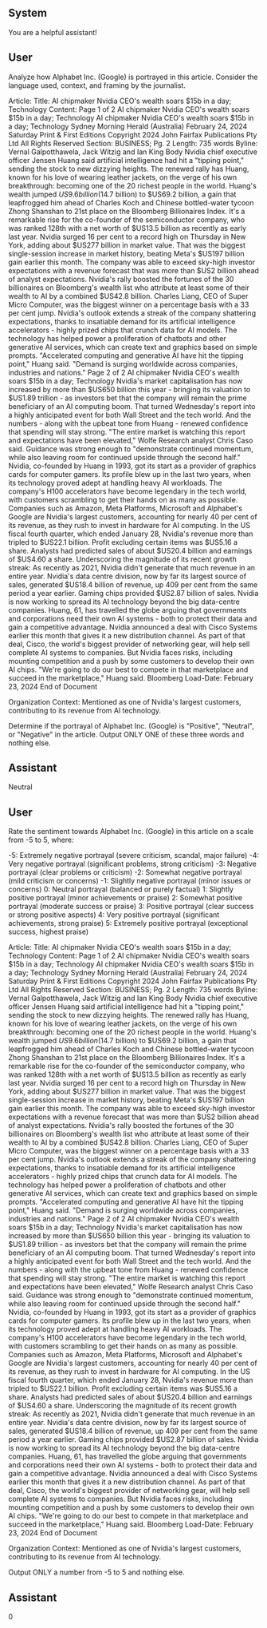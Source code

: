 ## System

You are a helpful assistant!

## User


Analyze how Alphabet Inc. (Google) is portrayed in this article. Consider the language used, context, and framing by the journalist.

Article:
Title: AI chipmaker Nvidia CEO's wealth soars $15b in a day; Technology
Content: Page 1 of 2
AI chipmaker Nvidia CEO's wealth soars $15b in a day; Technology
AI chipmaker Nvidia CEO's wealth soars $15b in a day; Technology
Sydney Morning Herald (Australia)
February 24, 2024 Saturday
Print & First Editions
Copyright 2024 John Fairfax Publications Pty Ltd All Rights Reserved
Section: BUSINESS; Pg. 2
Length: 735 words
Byline: Vernal Galpotthawela, Jack Witzig and Ian King
Body
Nvidia chief executive officer Jensen Huang said artificial intelligence had hit a "tipping point," sending the stock to 
new dizzying heights.
The renewed rally has Huang, known for his love of wearing leather jackets, on the verge of his own breakthrough: 
becoming one of the 20 richest people in the world.
Huang's wealth jumped $US9.6 billion ($14.7 billion) to $US69.2 billion, a gain that leapfrogged him ahead of 
Charles Koch and Chinese bottled-water tycoon Zhong Shanshan to 21st place on the Bloomberg Billionaires 
Index. It's a remarkable rise for the co-founder of the semiconductor company, who was ranked 128th with a net 
worth of $US13.5 billion as recently as early last year.
Nvidia surged 16 per cent to a record high on Thursday in New York, adding about $US277 billion in market value. 
That was the biggest single-session increase in market history, beating Meta's $US197 billion gain earlier this 
month. The company was able to exceed sky-high investor expectations with a revenue forecast that was more 
than $US2 billion ahead of analyst expectations.
Nvidia's rally boosted the fortunes of the 30 billionaires on Bloomberg's wealth list who attribute at least some of 
their wealth to AI by a combined $US42.8 billion. Charles Liang, CEO of Super Micro Computer, was the biggest 
winner on a percentage basis with a 33 per cent jump.
Nvidia's outlook extends a streak of the company shattering expectations, thanks to insatiable demand for its 
artificial intelligence accelerators - highly prized chips that crunch data for AI models. The technology has helped 
power a proliferation of chatbots and other generative AI services, which can create text and graphics based on 
simple prompts.
"Accelerated computing and generative AI have hit the tipping point," Huang said. "Demand is surging worldwide 
across companies, industries and nations."
Page 2 of 2
AI chipmaker Nvidia CEO's wealth soars $15b in a day; Technology
Nvidia's market capitalisation has now increased by more than $US650 billion this year - bringing its valuation to 
$US1.89 trillion - as investors bet that the company will remain the prime beneficiary of an AI computing boom.
That turned Wednesday's report into a highly anticipated event for both Wall Street and the tech world. And the 
numbers - along with the upbeat tone from Huang - renewed confidence that spending will stay strong.
"The entire market is watching this report and expectations have been elevated," Wolfe Research analyst Chris 
Caso said.
Guidance was strong enough to "demonstrate continued momentum, while also leaving room for continued upside 
through the second half."
Nvidia, co-founded by Huang in 1993, got its start as a provider of graphics cards for computer gamers. Its profile 
blew up in the last two years, when its technology proved adept at handling heavy AI workloads. The company's 
H100 accelerators have become legendary in the tech world, with customers scrambling to get their hands on as 
many as possible.
Companies such as Amazon, Meta Platforms, Microsoft and Alphabet's Google are Nvidia's largest customers, 
accounting for nearly 40 per cent of its revenue, as they rush to invest in hardware for AI computing.
In the US fiscal fourth quarter, which ended January 28, Nvidia's revenue more than tripled to $US22.1 billion. Profit 
excluding certain items was $US5.16 a share. Analysts had predicted sales of about $US20.4 billion and earnings 
of $US4.60 a share. Underscoring the magnitude of its recent growth streak: As recently as 2021, Nvidia didn't 
generate that much revenue in an entire year.
Nvidia's data centre division, now by far its largest source of sales, generated $US18.4 billion of revenue, up 409 
per cent from the same period a year earlier. Gaming chips provided $US2.87 billion of sales.
Nvidia is now working to spread its AI technology beyond the big data-centre companies. Huang, 61, has travelled 
the globe arguing that governments and corporations need their own AI systems - both to protect their data and 
gain a competitive advantage.
Nvidia announced a deal with Cisco Systems earlier this month that gives it a new distribution channel. As part of 
that deal, Cisco, the world's biggest provider of networking gear, will help sell complete AI systems to companies.
But Nvidia faces risks, including mounting competition and a push by some customers to develop their own AI 
chips.
"We're going to do our best to compete in that marketplace and succeed in the marketplace," Huang said. 
Bloomberg
Load-Date: February 23, 2024
End of Document

Organization Context: Mentioned as one of Nvidia's largest customers, contributing to its revenue from AI technology.

Determine if the portrayal of Alphabet Inc. (Google) is "Positive", "Neutral", or "Negative" in the article.
Output ONLY ONE of these three words and nothing else.


## Assistant

Neutral

## User


Rate the sentiment towards Alphabet Inc. (Google) in this article on a scale from -5 to 5, where:

-5: Extremely negative portrayal (severe criticism, scandal, major failure)
-4: Very negative portrayal (significant problems, strong criticism)
-3: Negative portrayal (clear problems or criticism)
-2: Somewhat negative portrayal (mild criticism or concerns)
-1: Slightly negative portrayal (minor issues or concerns)
0: Neutral portrayal (balanced or purely factual)
1: Slightly positive portrayal (minor achievements or praise)
2: Somewhat positive portrayal (moderate success or praise)
3: Positive portrayal (clear success or strong positive aspects)
4: Very positive portrayal (significant achievements, strong praise)
5: Extremely positive portrayal (exceptional success, highest praise)

Article:
Title: AI chipmaker Nvidia CEO's wealth soars $15b in a day; Technology
Content: Page 1 of 2
AI chipmaker Nvidia CEO's wealth soars $15b in a day; Technology
AI chipmaker Nvidia CEO's wealth soars $15b in a day; Technology
Sydney Morning Herald (Australia)
February 24, 2024 Saturday
Print & First Editions
Copyright 2024 John Fairfax Publications Pty Ltd All Rights Reserved
Section: BUSINESS; Pg. 2
Length: 735 words
Byline: Vernal Galpotthawela, Jack Witzig and Ian King
Body
Nvidia chief executive officer Jensen Huang said artificial intelligence had hit a "tipping point," sending the stock to 
new dizzying heights.
The renewed rally has Huang, known for his love of wearing leather jackets, on the verge of his own breakthrough: 
becoming one of the 20 richest people in the world.
Huang's wealth jumped $US9.6 billion ($14.7 billion) to $US69.2 billion, a gain that leapfrogged him ahead of 
Charles Koch and Chinese bottled-water tycoon Zhong Shanshan to 21st place on the Bloomberg Billionaires 
Index. It's a remarkable rise for the co-founder of the semiconductor company, who was ranked 128th with a net 
worth of $US13.5 billion as recently as early last year.
Nvidia surged 16 per cent to a record high on Thursday in New York, adding about $US277 billion in market value. 
That was the biggest single-session increase in market history, beating Meta's $US197 billion gain earlier this 
month. The company was able to exceed sky-high investor expectations with a revenue forecast that was more 
than $US2 billion ahead of analyst expectations.
Nvidia's rally boosted the fortunes of the 30 billionaires on Bloomberg's wealth list who attribute at least some of 
their wealth to AI by a combined $US42.8 billion. Charles Liang, CEO of Super Micro Computer, was the biggest 
winner on a percentage basis with a 33 per cent jump.
Nvidia's outlook extends a streak of the company shattering expectations, thanks to insatiable demand for its 
artificial intelligence accelerators - highly prized chips that crunch data for AI models. The technology has helped 
power a proliferation of chatbots and other generative AI services, which can create text and graphics based on 
simple prompts.
"Accelerated computing and generative AI have hit the tipping point," Huang said. "Demand is surging worldwide 
across companies, industries and nations."
Page 2 of 2
AI chipmaker Nvidia CEO's wealth soars $15b in a day; Technology
Nvidia's market capitalisation has now increased by more than $US650 billion this year - bringing its valuation to 
$US1.89 trillion - as investors bet that the company will remain the prime beneficiary of an AI computing boom.
That turned Wednesday's report into a highly anticipated event for both Wall Street and the tech world. And the 
numbers - along with the upbeat tone from Huang - renewed confidence that spending will stay strong.
"The entire market is watching this report and expectations have been elevated," Wolfe Research analyst Chris 
Caso said.
Guidance was strong enough to "demonstrate continued momentum, while also leaving room for continued upside 
through the second half."
Nvidia, co-founded by Huang in 1993, got its start as a provider of graphics cards for computer gamers. Its profile 
blew up in the last two years, when its technology proved adept at handling heavy AI workloads. The company's 
H100 accelerators have become legendary in the tech world, with customers scrambling to get their hands on as 
many as possible.
Companies such as Amazon, Meta Platforms, Microsoft and Alphabet's Google are Nvidia's largest customers, 
accounting for nearly 40 per cent of its revenue, as they rush to invest in hardware for AI computing.
In the US fiscal fourth quarter, which ended January 28, Nvidia's revenue more than tripled to $US22.1 billion. Profit 
excluding certain items was $US5.16 a share. Analysts had predicted sales of about $US20.4 billion and earnings 
of $US4.60 a share. Underscoring the magnitude of its recent growth streak: As recently as 2021, Nvidia didn't 
generate that much revenue in an entire year.
Nvidia's data centre division, now by far its largest source of sales, generated $US18.4 billion of revenue, up 409 
per cent from the same period a year earlier. Gaming chips provided $US2.87 billion of sales.
Nvidia is now working to spread its AI technology beyond the big data-centre companies. Huang, 61, has travelled 
the globe arguing that governments and corporations need their own AI systems - both to protect their data and 
gain a competitive advantage.
Nvidia announced a deal with Cisco Systems earlier this month that gives it a new distribution channel. As part of 
that deal, Cisco, the world's biggest provider of networking gear, will help sell complete AI systems to companies.
But Nvidia faces risks, including mounting competition and a push by some customers to develop their own AI 
chips.
"We're going to do our best to compete in that marketplace and succeed in the marketplace," Huang said. 
Bloomberg
Load-Date: February 23, 2024
End of Document

Organization Context: Mentioned as one of Nvidia's largest customers, contributing to its revenue from AI technology.

Output ONLY a number from -5 to 5 and nothing else.


## Assistant

0

